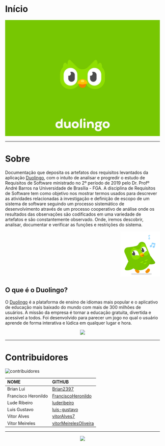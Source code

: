 # Início

<div style="text-align:center"><img src= "images/home.jpg"/></div>

---

# Sobre

Documentação que deposita os artefatos dos requisitos levantados da aplicação [Duolingo](https://www.duolingo.com/), com o intuito de analisar e progredir o estudo de Requisitos de Software ministrado no 2º período de 2019 pelo Dr. Profº André Barros na Universidade de Brasília - FGA. A disciplina de Requisitos de Software tem como objetivo nos mostrar termos usados para descrever as atividades relacionadas à investigação e definição de escopo de um sistema de software seguindo um processo sistemático de desenvolvimento através de um processo cooperativo de análise onde os resultados das observações são codificados em uma variedade de artefatos e são constantemente observado. Onde, iremos descobrir, analisar, documentar e verificar as funções e restrições do sistema.

<div style="text-align:right"><img src= "images/duo-face.png"/></div>

## O que é  o Duolingo?

O [Duolingo](https://www.duolingo.com/) é a plataforma de ensino de idiomas mais popular e o aplicativo de educação mais baixado do mundo com mais de 300 milhões de usuários. A missão da empresa é tornar a educação gratuita, divertida e acessível a todos. Foi desenvolvido para parecer um jogo no  qual o usuário aprende de forma interativa e lúdica em qualquer lugar e hora.

<div style="text-align:center"><img src= "https://i.imgur.com/SM8tDfp.png"/></div>

---

# Contribuidores

![contribuidores](https://i.imgur.com/chLDB31.png)

| **NOME** | **GITHUB** |
|:---------|:-----------|
| Brian Lui | [Brian2397](https://github.com/Brian2397) |
| Francisco Heronildo | [FranciscoHeronildo](https://github.com/FranciscoHeronildo) |
| Lude Ribeiro | [luderibeiro](https://github.com/luderibeiro) |
| Luis Gustavo | [luis-gustavo](https://github.com/luis-gustavo) |
| Vitor Alves | [vitorAlves7](https://github.com/vitorAlves7) |
| Vitor Meireles | [vitorMeirelesOliveira](https://github.com/vitorMeirelesOliveira) |

---

<p align="center"><a href="https://fga.unb.br" target="_blank"><img width="230"src="https://4.bp.blogspot.com/-0aa6fAFnSnA/VzICtBQgciI/AAAAAAAARn4/SxVsQPFNeE0fxkCPVgMWbhd5qIEAYCMbwCLcB/s1600/unb-gama.png"></a></p>
